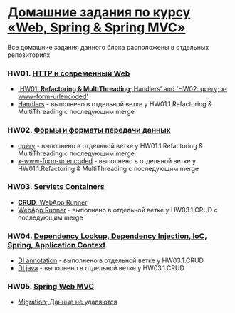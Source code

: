 # [Домашние задания по курсу «Web, Spring & Spring MVC»](https://github.com/netology-code/jspr-homeworks)
Все домашние задания данного блока расположены в отдельных репозиториях

### HW01. [HTTP и современный Web](https://github.com/netology-code/jspr-homeworks/tree/master/01_web)
* ['HW01: **Refactoring & MultiThreading**; Handlers' and 'HW02: query; x-www-form-urlencoded'](https://github.com/frepingod/netology-http-server)
* [Handlers](https://github.com/frepingod/netology-http-server/tree/feature/handlers) - выполнено в отдельной ветке у HW01.1.Refactoring & MultiThreading с последующим merge

### HW02. [Формы и форматы передачи данных](https://github.com/netology-code/jspr-homeworks/tree/master/02_forms)
* [query](https://github.com/frepingod/netology-http-server/tree/feature/query) - выполнено в отдельной ветке у HW01.1.Refactoring & MultiThreading с последующим merge
* [x-www-form-urlencoded](https://github.com/frepingod/netology-http-server/tree/feature/form) - выполнено в отдельной ветке у HW01.1.Refactoring & MultiThreading с последующим merge

### HW03. [Servlets Containers](https://github.com/netology-code/jspr-homeworks/tree/master/04_servlets)
* [**CRUD**; WebApp Runner](https://github.com/frepingod/netology-servlets)
* [WebApp Runner](https://github.com/frepingod/netology-servlets/tree/feature/webapp-runner) - выполнено в отдельной ветке у HW03.1.CRUD с последующим merge

### HW04. [Dependency Lookup, Dependency Injection, IoC, Spring, Application Context](https://github.com/netology-code/jspr-homeworks/tree/master/05_di)
* [DI annotation](https://github.com/frepingod/netology-servlets/tree/feature/di-annotation) - выполнено в отдельной ветке у HW03.1.CRUD
* [DI java](https://github.com/frepingod/netology-servlets/tree/feature/di-java) - выполнено в отдельной ветке у HW03.1.CRUD

### HW05. [Spring Web MVC](https://github.com/netology-code/jspr-homeworks/tree/master/06_mvc)
* [Migration; Данные не удаляются](https://github.com/frepingod/netology-rest-spring-mvc)
